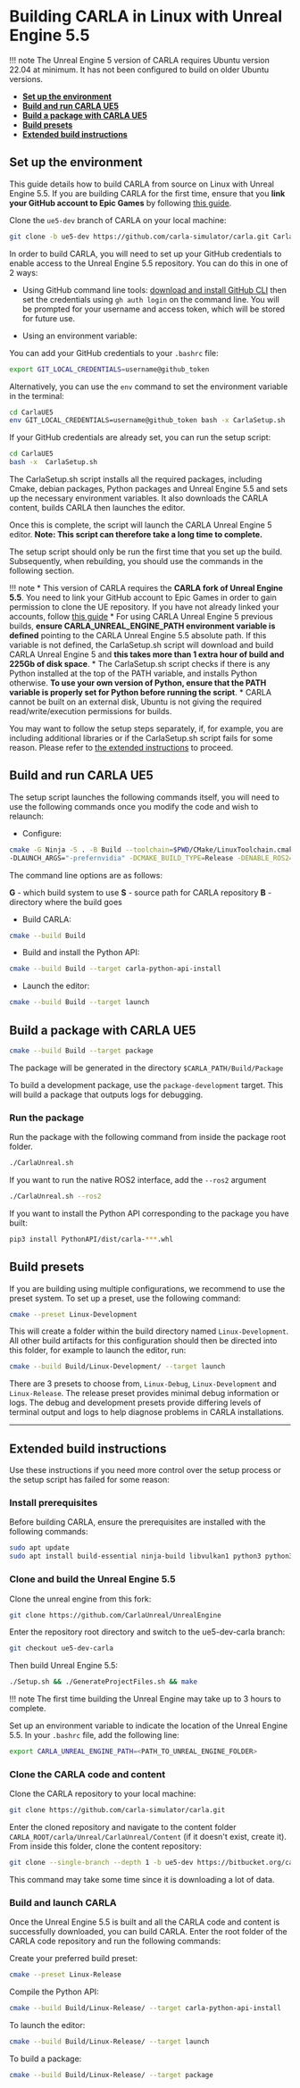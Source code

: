 # Building CARLA in Linux with Unreal Engine 5.5

!!! note
        The Unreal Engine 5 version of CARLA requires Ubuntu version 22.04 at minimum. It has not been configured to build on older Ubuntu versions.

* __[Set up the environment](#set-up-the-environment)__  
* __[Build and run CARLA UE5](#build-and-run-carla-ue5)__  
* __[Build a package with CARLA UE5](#build-a-package-with-carla-ue5)__ 
* __[Build presets](#build-presets)__ 
* __[Extended build instructions](#extended-build-instructions)__ 

## Set up the environment

This guide details how to build CARLA from source on Linux with Unreal Engine 5.5. If you are building CARLA for the first time, ensure that you **link your GitHub account to Epic Games** by following [this guide](https://www.unrealengine.com/en-US/ue-on-github).

Clone the `ue5-dev` branch of CARLA on your local machine:

```sh
git clone -b ue5-dev https://github.com/carla-simulator/carla.git CarlaUE5
```

In order to build CARLA, you will need to set up your GitHub credentials to enable access to the Unreal Engine 5.5 repository. You can do this in one of 2 ways:

* Using GitHub command line tools: [download and install GitHub CLI](https://cli.github.com/) then set the credentials using `gh auth login` on the command line. You will be prompted for your username and access token, which will be stored for future use.

* Using an environment variable:

You can add your GitHub credentials to your `.bashrc` file:

```sh
export GIT_LOCAL_CREDENTIALS=username@github_token
```

Alternatively, you can use the `env` command to set the environment variable in the terminal:

```sh
cd CarlaUE5
env GIT_LOCAL_CREDENTIALS=username@github_token bash -x CarlaSetup.sh
```

If your GitHub credentials are already set, you can run the setup script:

```sh
cd CarlaUE5
bash -x  CarlaSetup.sh
```

The CarlaSetup.sh script installs all the required packages, including Cmake, debian packages, Python packages and Unreal Engine 5.5 and sets up the necessary environment variables. It also downloads the CARLA content, builds CARLA then launches the editor. 

Once this is complete, the script will launch the CARLA Unreal Engine 5 editor. **Note: This script can therefore take a long time to complete.**

The setup script should only be run the first time that you set up the build. Subsequently, when rebuilding, you should use the commands in the following section.

!!! note
        * This version of CARLA requires the **CARLA fork of Unreal Engine 5.5**. You need to link your GitHub account to Epic Games in order to gain permission to clone the UE repository. If you have not already linked your accounts, follow [this guide](https://www.unrealengine.com/en-US/ue4-on-github)
        * For using CARLA Unreal Engine 5 previous builds, **ensure CARLA_UNREAL_ENGINE_PATH environment variable is defined** pointing to the CARLA Unreal Engine 5.5 absolute path. If this variable is not defined, the CarlaSetup.sh script will download and build CARLA Unreal Engine 5 and **this takes more than 1 extra hour of build and 225Gb of disk space**.
        * The CarlaSetup.sh script checks if there is any Python installed at the top of the PATH variable, and installs Python otherwise. **To use your own version of Python, ensure that the PATH variable is properly set for Python before running the script**.
        * CARLA cannot be built on an external disk, Ubuntu is not giving the required read/write/execution permissions for builds.

You may want to follow the setup steps separately, if, for example, you are including additional libraries or if the CarlaSetup.sh script fails for some reason. Please refer to [the extended instructions](#extended-build-instructions) to proceed.

## Build and run CARLA UE5

The setup script launches the following commands itself, you will need to use the following commands once you modify the code and wish to relaunch:

* Configure:

```sh
cmake -G Ninja -S . -B Build --toolchain=$PWD/CMake/LinuxToolchain.cmake \
-DLAUNCH_ARGS="-prefernvidia" -DCMAKE_BUILD_TYPE=Release -DENABLE_ROS2=ON
```

The command line options are as follows:

**G** - which build system to use
**S** - source path for CARLA repository
**B** - directory where the build goes

* Build CARLA:

```sh
cmake --build Build
```

* Build and install the Python API:

```sh
cmake --build Build --target carla-python-api-install
```

* Launch the editor:

```sh
cmake --build Build --target launch
```

## Build a package with CARLA UE5

```sh
cmake --build Build --target package
```

The package will be generated in the directory `$CARLA_PATH/Build/Package`

To build a development package, use the `package-development` target. This will build a package that outputs logs for debugging. 

### Run the package

Run the package with the following command from inside the package root folder.

```sh
./CarlaUnreal.sh
```

If you want to run the native ROS2 interface, add the `--ros2` argument

```sh
./CarlaUnreal.sh --ros2
```

If you want to install the Python API corresponding to the package you have built:

```sh
pip3 install PythonAPI/dist/carla-***.whl
```

## Build presets

If you are building using multiple configurations, we recommend to use the preset system. To set up a preset, use the following command:

```sh
cmake --preset Linux-Development
```

This will create a folder within the build directory named `Linux-Development`. All other build artifacts for this configuration should then be directed into this folder, for example to launch the editor, run:

```sh
cmake --build Build/Linux-Development/ --target launch
```

There are 3 presets to choose from, `Linux-Debug`, `Linux-Development` and `Linux-Release`. The release preset provides minimal debug information or logs. The debug and development presets provide differing levels of terminal output and logs to help diagnose problems in CARLA installations. 

---

## Extended build instructions

Use these instructions if you need more control over the setup process or the setup script has failed for some reason:

### Install prerequisites

Before building CARLA, ensure the prerequisites are installed with the following commands:

```sh
sudo apt update
sudo apt install build-essential ninja-build libvulkan1 python3 python3-dev python3-pip git git-lfs
```

### Clone and build the Unreal Engine 5.5

Clone the unreal engine from this fork:

```sh
git clone https://github.com/CarlaUnreal/UnrealEngine

```

Enter the repository root directory and switch to the ue5-dev-carla branch:

```sh
git checkout ue5-dev-carla
```

Then build Unreal Engine 5.5:

```sh
./Setup.sh && ./GenerateProjectFiles.sh && make
```

!!! note
        The first time building the Unreal Engine may take up to 3 hours to complete. 

Set up an environment variable to indicate the location of the Unreal Engine 5.5. In your `.bashrc` file, add the following line:

```sh
export CARLA_UNREAL_ENGINE_PATH=<PATH_TO_UNREAL_ENGINE_FOLDER>
```

### Clone the CARLA code and content

Clone the CARLA repository to your local machine:

```sh
git clone https://github.com/carla-simulator/carla.git
```

Enter the cloned repository and navigate to the content folder `CARLA_ROOT/carla/Unreal/CarlaUnreal/Content` (if it doesn't exist, create it). From inside this folder, clone the content repository:

```sh
git clone --single-branch --depth 1 -b ue5-dev https://bitbucket.org/carla-simulator/carla-content.git Carla
```

This command may take some time since it is downloading a lot of data.

### Build and launch CARLA

Once the Unreal Engine 5.5 is built and all the CARLA code and content is successfully downloaded, you can build CARLA. Enter the root folder of the CARLA code repository and run the following commands:

Create your preferred build preset:

```sh
cmake --preset Linux-Release
```

Compile the Python API:

```sh
cmake --build Build/Linux-Release/ --target carla-python-api-install
```

To launch the editor:

```sh
cmake --build Build/Linux-Release/ --target launch
```

To build a package:

```sh
cmake --build Build/Linux-Release/ --target package
```